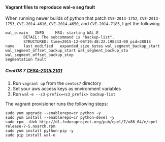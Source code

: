 #### Vagrant files to reproduce wal-e seg fault

When running newer builds of python that patch `CVE-2013-1752`, `CVE-2013-1753`, `CVE-2014-4616`, `CVE-2014-4650`, and `CVE-2014-7185`, I get the following

```
wal_e.main   INFO     MSG: starting WAL-E
        DETAIL: The subcommand is "backup-list".
        STRUCTURED: time=2015-12-06T19:48:22.198343-00 pid=28818
name	last_modified	expanded_size_bytes	wal_segment_backup_start	wal_segment_offset_backup_start	wal_segment_backup_sto	wal_segment_offset_backup_stop
Segmentation fault
```

##### CentOS 7 [CESA-2015:2101](https://lists.centos.org/pipermail/centos-cr-announce/2015-November/002560.html)

1. Run `vagrant up` from the `centos7` directory
1. Set your aws access keys as environment variables
1. Run `wal-e --s3-prefix=<s3_prefix> backup-list`

The vagrant provisioner runs the following steps:
```
sudo yum upgrade --enablerepo=cr python -y
sudo yum install --enablerepo=cr python-devel -y
sudo rpm -iUvh http://dl.fedoraproject.org/pub/epel/7/x86_64/e/epel-release-7-5.noarch.rpm
sudo yum install python-pip -y
sudo pip install wal-e
```
